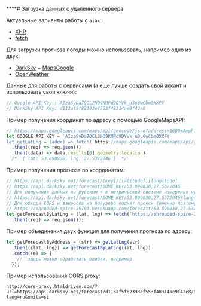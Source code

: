 ****# Загрузка данных с удаленного сервера

Актуальные варианты работы c `ajax`:

 - [XHR](https://developer.mozilla.org/ru/docs/Web/API/XMLHttpRequest/Using_XMLHttpRequest)
 - [fetch](https://developer.mozilla.org/en-US/docs/Web/API/Fetch_API/Using_Fetch)

Для загрузки прогноза погоды можно использовать, например одно из двух:
 - [DarkSky](https://darksky.net/) + [MapsGoogle](https://developers.google.com/maps/documentation/geocoding/intro)
 - [OpenWeather](http://openweathermap.org/api#)

Данные для работы с сервисами (а еще лучше создать свой аккант и использовать свои ключи):
```javascript
// Google API Key : AIzaSyDa7DCL2NO9KMPd9DYVk_u3u0wCbm0XXFY
// DarkSky API Key: d113af5f82393ef553f48314ae9f42e8
```

Пример получения координат по адресу с  помощью GoogleMapsAPI:
```javascript
// https://maps.googleapis.com/maps/api/geocode/json?address=1600+Amphitheatre+Parkway,+Mountain+View,+CA&key=AIzaSyDa7DCL2NO9KMPd9DYVk_u3u0wCbm0XXFY
let GOOGLE_API_KEY = `AIzaSyDa7DCL2NO9KMPd9DYVk_u3u0wCbm0XXFY
let getLatLng = (addr) => fetch(`https://maps.googleapis.com/maps/api/geocode/json?address=${addr}&key=${GOOGLE_API_KEY}`)
  .then((req) => req.json())
  .then((data) => data.results[0].geometry.location);
  /*  { lat: 53.890838, lng: 27.5372046 }  */
```

Пример получения прогноза по координатам:
```javascript
// https://api.darksky.net/forecast/[key]/[latitude],[longitude]
// https://api.darksky.net/forecast/SOME_KEY/53.890838,27.5372046
// Для получения данных на русском + в метрической системе измерения нужно модицифровать запрос
// https://api.darksky.net/forecast/SOME_KEY/53.890838,27.5372046?lang=ru&units=si
// Для обхода CORS и запросов из браузера поднят прокси (именно поэтому в примере ниже адрес отличается от примеров для DarkSky )
// https://shrouded-spire-35703.herokuapp.com/forecast/53.890838,27.5372046
let getForecastByLatLng = (lat, lng) => fetch(`https://shrouded-spire-35703.herokuapp.com/forecast/${lat},${lng}?lang=ru&units=si`)
  .then((req) => req.json());
```

Пример объединения двух функция для получения прогноза по адресу:
```javascript
let getForecastByAddress = (str) => getLatLng(str)
  .then(({lat, lng}) => getForecastByLatLng(lat, lng))
  .catch((e) => {
    //  здесь можно обработать ошибки, например 
  });
```

Пример использования CORS proxy:
```
http://cors-proxy.htmldriven.com/?url=https://api.darksky.net/forecast/d113af5f82393ef553f48314ae9f42e8/53.890838,27.5372046?lang=ru&units=si
```